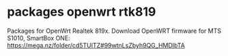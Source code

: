 # packages openwrt rtk819
Packages for OpenWrt Realtek 819x.
Download OpenWRT firmware for MTS S1010, SmartBox ONE:
https://mega.nz/folder/cd5TUITZ#99wtnLsZbyh9QG_HMDIbTA
